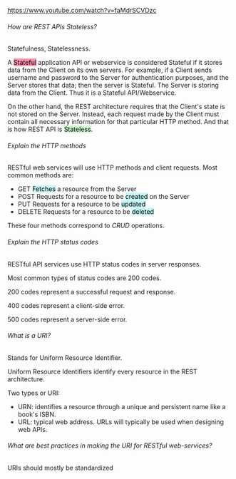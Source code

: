 https://www.youtube.com/watch?v=faMdrSCVDzc
###### How are REST APIs Stateless?
Statefulness, Statelessness. 

A <mark style="background: #FF5582A6;">Stateful</mark> application API or webservice is considered Stateful if it stores data from the Client on its own servers.
For example, if a Client sends username and password to the Server for authentication purposes, and the Server stores that data; then the server is Stateful.
The Server is storing data from the Client. Thus it is a Stateful API/Webservice.


On the other hand, the REST architecture requires that the Client's state is not stored on the Server.
Instead, each request made by the Client must contain all necessary information for that particular HTTP method. And that is how REST API is <mark style="background: #BBFABBA6;">Stateless</mark>.

###### Explain the HTTP methods
RESTful web services will use HTTP methods and client requests.
Most common methods are:
- GET
	<mark style="background: #ABF7F7A6;">Fetches</mark> a resource from the Server 
- POST
	Requests for a resource to be <mark style="background: #ABF7F7A6;">created</mark> on the Server
- PUT
	 Requests for a resource to be <mark style="background: #ABF7F7A6;">updated</mark>
- DELETE
	Requests for a resource to be <mark style="background: #ABF7F7A6;">deleted</mark>  

These four methods correspond to *CRUD* operations.

###### Explain the HTTP status codes
RESTful API services use HTTP status codes in server responses. 

Most common types of status codes are 200 codes.

200 codes represent a successful request and response. 

400 codes represent a client-side error.

500 codes represent a server-side error.

###### What is a URI?
Stands for Uniform Resource Identifier.

Uniform Resource Identifiers identify every resource in the REST architecture. 

Two types or URI:
- URN: identifies a resource through a unique and persistent name like a book's ISBN.
- URL: typical web address. URLs will typically be used when designing web APIs.

###### What are best practices in making the URI for RESTful web-services?
URIs should mostly be standardized 